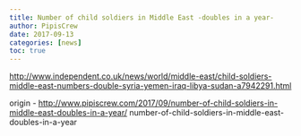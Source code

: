 ```yaml
---
title: Number of child soldiers in Middle East -doubles in a year-
author: PipisCrew
date: 2017-09-13
categories: [news]
toc: true
---
```


http://www.independent.co.uk/news/world/middle-east/child-soldiers-middle-east-numbers-double-syria-yemen-iraq-libya-sudan-a7942291.html

origin - http://www.pipiscrew.com/2017/09/number-of-child-soldiers-in-middle-east-doubles-in-a-year/ number-of-child-soldiers-in-middle-east-doubles-in-a-year